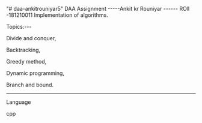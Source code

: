 "# daa-ankitrouniyar5"
DAA Assignment
-----Ankit kr Rouniyar ------
      ROll -181210011 
Implementation of algorithms.


Topics:---

Divide and conquer,

Backtracking,

Greedy method,

Dynamic programming,

Branch and bound.

------------------------
Language

cpp 
